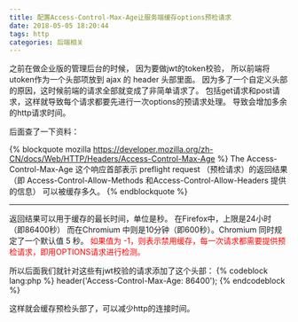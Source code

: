 ```yaml
---
title: 配置Access-Control-Max-Age让服务端缓存options预检请求
date: 2018-05-05 18:20:44
tags: http
categories: 后端相关
---
```

之前在做企业版的管理后台的时候， 因为要做jwt的token校验， 所以前端将utoken作为一个头部项放到 ajax 的 header 头部里面。
因为多了一个自定义头部的原因，这时候前端的请求全部就变成了非简单请求了。
包括get请求和post请求，这样就导致每个请求都要先进行一次options的预请求处理。
导致会增加多余的http请求时间。
<!--more-->
后面查了一下资料：

{% blockquote mozilla https://developer.mozilla.org/zh-CN/docs/Web/HTTP/Headers/Access-Control-Max-Age %}
The Access-Control-Max-Age 这个响应首部表示 preflight request  （预检请求）的返回结果
（即 Access-Control-Allow-Methods 和Access-Control-Allow-Headers 提供的信息） 可以被缓存多久。
{% endblockquote %}

---

返回结果可以用于缓存的最长时间，单位是秒。
在Firefox中，上限是24小时 （即86400秒）
而在Chromium 中则是10分钟（即600秒）。Chromium 同时规定了一个默认值 5 秒。
<font color=red>如果值为 -1，则表示禁用缓存，每一次请求都需要提供预检请求，即用OPTIONS请求进行检测。</font>

所以后面我们就针对这些有jwt校验的请求添加了这个头部：
{% codeblock lang:php %}
header('Access-Control-Max-Age: 86400');
{% endcodeblock %}

这样就会缓存预检头部了，可以减少http的连接时间。